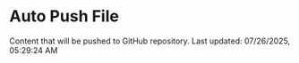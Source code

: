 # Auto Push File

Content that will be pushed to GitHub repository.
Last updated: 07/26/2025, 05:29:24 AM